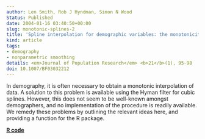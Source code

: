 ```yaml
---
author: Len Smith, Rob J Hyndman, Simon N Wood
Status: Published
date: 2004-01-16 03:40:50+00:00
slug: monotonic-splines-2
title: 'Spline interpolation for demographic variables: the monotonicity problem'
kind: article
tags:
- demography
- nonparametric smoothing
details: <em>Journal of Population Research</em> <b>21</b>(1), 95-98
doi: 10.1007/BF03032212
---
```


In demography, it is often necessary to obtain a monotonic interpolation of data. A solution to this problem is available using the Hyman filter for cubic splines. However, this does not seem to be well-known amongst demographers, and no implementation of the procedure is readily available. We remedy these problems by outlining the relevant ideas here, and providing a function for the R package.

**[R code](http://github.com/robjhyndman/demography)**
